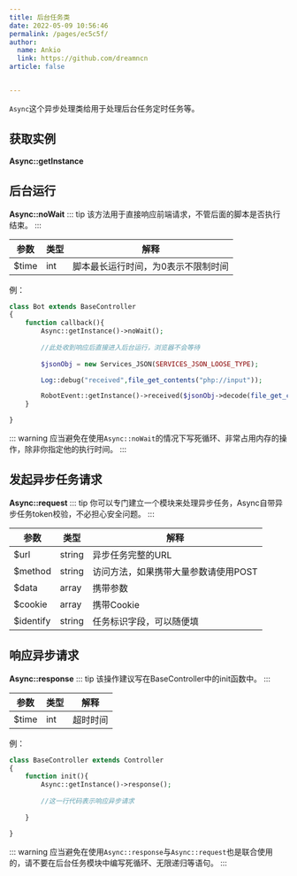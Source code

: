 ```yaml
---
title: 后台任务类
date: 2022-05-09 10:56:46
permalink: /pages/ec5c5f/
author: 
  name: Ankio
  link: https://github.com/dreamncn
article: false


---
```

`Async`这个异步处理类给用于处理后台任务定时任务等。

## 获取实例

**Async::getInstance**

## 后台运行
**Async::noWait**
::: tip
该方法用于直接响应前端请求，不管后面的脚本是否执行结束。
:::

| 参数 | 类型   | 解释     |
| ---- | ------ | -------- |
| $time  | int | 脚本最长运行时间，为0表示不限制时间 |

例：
```php
class Bot extends BaseController
{
    function callback(){
        Async::getInstance()->noWait();
        
        //此处收到响应后直接进入后台运行，浏览器不会等待
        
        $jsonObj = new Services_JSON(SERVICES_JSON_LOOSE_TYPE);

        Log::debug("received",file_get_contents("php://input"));

        RobotEvent::getInstance()->received($jsonObj->decode(file_get_contents("php://input")));
    }

}
```
::: warning
应当避免在使用`Async::noWait`的情况下写死循环、非常占用内存的操作，除非你指定他的执行时间。
:::

## 发起异步任务请求

**Async::request**
::: tip 
你可以专门建立一个模块来处理异步任务，Async自带异步任务token校验，不必担心安全问题。
:::

| 参数 | 类型   | 解释     |
| ---- | ------ | -------- |
| $url  | string | 异步任务完整的URL |
| $method  | string | 访问方法，如果携带大量参数请使用POST |
| $data  | array | 携带参数 |
| $cookie | array | 携带Cookie |
| $identify  | string | 任务标识字段，可以随便填 |


## 响应异步请求
**Async::response**
::: tip
该操作建议写在BaseController中的init函数中。
:::


| 参数 | 类型   | 解释     |
| ---- | ------ | -------- |
| $time  | int | 超时时间 |

例：
```php
class BaseController extends Controller
{
    function init(){
        Async::getInstance()->response();
        
        //这一行代码表示响应异步请求
        
    }

}
```

::: warning
应当避免在使用`Async::response`与`Async::request`也是联合使用的，请不要在后台任务模块中编写死循环、无限递归等语句。
:::

